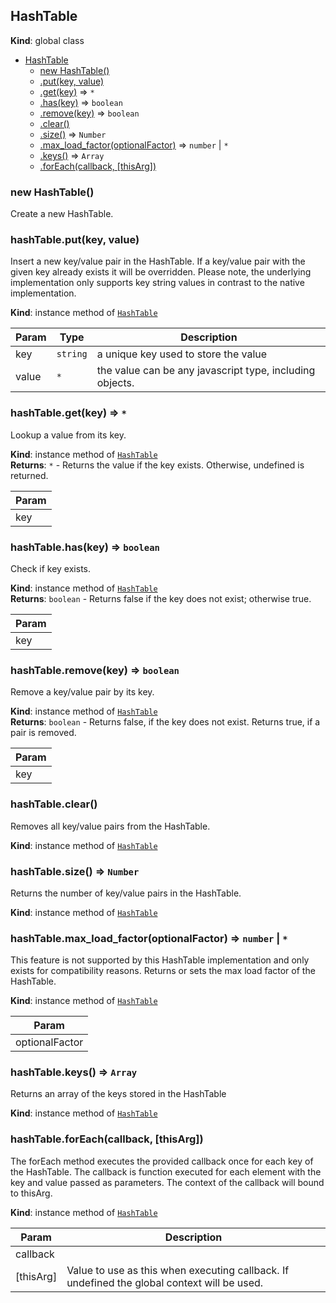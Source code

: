 <a name="HashTable"></a>
## HashTable
**Kind**: global class  

* [HashTable](#HashTable)
    * [new HashTable()](#new_HashTable_new)
    * [.put(key, value)](#HashTable+put)
    * [.get(key)](#HashTable+get) ⇒ <code>\*</code>
    * [.has(key)](#HashTable+has) ⇒ <code>boolean</code>
    * [.remove(key)](#HashTable+remove) ⇒ <code>boolean</code>
    * [.clear()](#HashTable+clear)
    * [.size()](#HashTable+size) ⇒ <code>Number</code>
    * [.max_load_factor(optionalFactor)](#HashTable+max_load_factor) ⇒ <code>number</code> &#124; <code>\*</code>
    * [.keys()](#HashTable+keys) ⇒ <code>Array</code>
    * [.forEach(callback, [thisArg])](#HashTable+forEach)

<a name="new_HashTable_new"></a>
### new HashTable()
Create a new HashTable.

<a name="HashTable+put"></a>
### hashTable.put(key, value)
Insert a new key/value pair in the HashTable. If a key/value pair with the given key already exists it willbe overridden. Please note, the underlying implementation only supports keystring values in contrast to the native implementation.

**Kind**: instance method of <code>[HashTable](#HashTable)</code>  

| Param | Type | Description |
| --- | --- | --- |
| key | <code>string</code> | a unique key used to store the value |
| value | <code>\*</code> | the value can be any javascript type, including objects. |

<a name="HashTable+get"></a>
### hashTable.get(key) ⇒ <code>\*</code>
Lookup a value from its key.

**Kind**: instance method of <code>[HashTable](#HashTable)</code>  
**Returns**: <code>\*</code> - Returns the value if the key exists. Otherwise, undefined is returned.  

| Param |
| --- |
| key | 

<a name="HashTable+has"></a>
### hashTable.has(key) ⇒ <code>boolean</code>
Check if key exists.

**Kind**: instance method of <code>[HashTable](#HashTable)</code>  
**Returns**: <code>boolean</code> - Returns false if the key does not exist; otherwise true.  

| Param |
| --- |
| key | 

<a name="HashTable+remove"></a>
### hashTable.remove(key) ⇒ <code>boolean</code>
Remove a key/value pair by its key.

**Kind**: instance method of <code>[HashTable](#HashTable)</code>  
**Returns**: <code>boolean</code> - Returns false, if the key does not exist. Returns true, if a pair is removed.  

| Param |
| --- |
| key | 

<a name="HashTable+clear"></a>
### hashTable.clear()
Removes all key/value pairs from the HashTable.

**Kind**: instance method of <code>[HashTable](#HashTable)</code>  
<a name="HashTable+size"></a>
### hashTable.size() ⇒ <code>Number</code>
Returns the number of key/value pairs in the HashTable.

**Kind**: instance method of <code>[HashTable](#HashTable)</code>  
<a name="HashTable+max_load_factor"></a>
### hashTable.max_load_factor(optionalFactor) ⇒ <code>number</code> &#124; <code>\*</code>
This feature is not supported by this HashTable implementation and only exists for compatibility reasons.Returns or sets the max load factor of the HashTable.

**Kind**: instance method of <code>[HashTable](#HashTable)</code>  

| Param |
| --- |
| optionalFactor | 

<a name="HashTable+keys"></a>
### hashTable.keys() ⇒ <code>Array</code>
Returns an array of the keys stored in the HashTable

**Kind**: instance method of <code>[HashTable](#HashTable)</code>  
<a name="HashTable+forEach"></a>
### hashTable.forEach(callback, [thisArg])
The forEach method executes the provided callback once for each key ofthe HashTable. The callback is function executed for each element with the key and valuepassed as parameters. The context of the callback will bound to thisArg.

**Kind**: instance method of <code>[HashTable](#HashTable)</code>  

| Param | Description |
| --- | --- |
| callback |  |
| [thisArg] | Value to use as this when executing callback. If undefined the global context will be used. |

